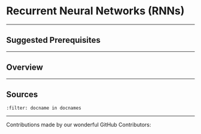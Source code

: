 # Recurrent Neural Networks (RNNs)

---

## Suggested Prerequisites

---

## Overview

---

## Sources

```{bibliography}
:filter: docname in docnames
```

---

Contributions made by our wonderful GitHub Contributors:
